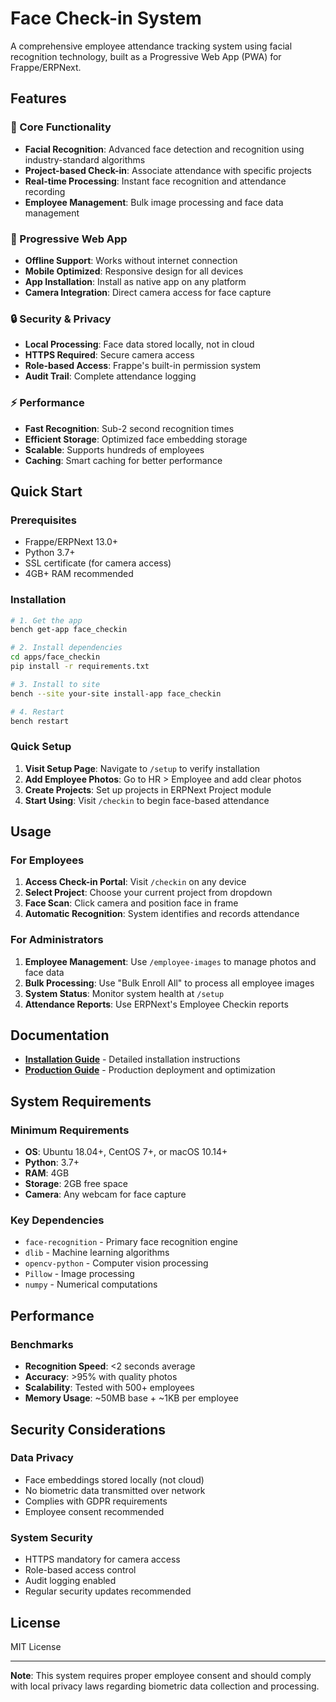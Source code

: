 # Face Check-in System

A comprehensive employee attendance tracking system using facial recognition technology, built as a Progressive Web App (PWA) for Frappe/ERPNext.

## Features

### 🎯 Core Functionality
- **Facial Recognition**: Advanced face detection and recognition using industry-standard algorithms
- **Project-based Check-in**: Associate attendance with specific projects
- **Real-time Processing**: Instant face recognition and attendance recording
- **Employee Management**: Bulk image processing and face data management

### 📱 Progressive Web App
- **Offline Support**: Works without internet connection
- **Mobile Optimized**: Responsive design for all devices
- **App Installation**: Install as native app on any platform
- **Camera Integration**: Direct camera access for face capture

### 🔒 Security & Privacy
- **Local Processing**: Face data stored locally, not in cloud
- **HTTPS Required**: Secure camera access
- **Role-based Access**: Frappe's built-in permission system
- **Audit Trail**: Complete attendance logging

### ⚡ Performance
- **Fast Recognition**: Sub-2 second recognition times
- **Efficient Storage**: Optimized face embedding storage
- **Scalable**: Supports hundreds of employees
- **Caching**: Smart caching for better performance

## Quick Start

### Prerequisites
- Frappe/ERPNext 13.0+
- Python 3.7+
- SSL certificate (for camera access)
- 4GB+ RAM recommended

### Installation
```bash
# 1. Get the app
bench get-app face_checkin

# 2. Install dependencies
cd apps/face_checkin
pip install -r requirements.txt

# 3. Install to site
bench --site your-site install-app face_checkin

# 4. Restart
bench restart
```

### Quick Setup
1. **Visit Setup Page**: Navigate to `/setup` to verify installation
2. **Add Employee Photos**: Go to HR > Employee and add clear photos
3. **Create Projects**: Set up projects in ERPNext Project module
4. **Start Using**: Visit `/checkin` to begin face-based attendance

## Usage

### For Employees
1. **Access Check-in Portal**: Visit `/checkin` on any device
2. **Select Project**: Choose your current project from dropdown
3. **Face Scan**: Click camera and position face in frame
4. **Automatic Recognition**: System identifies and records attendance

### For Administrators
1. **Employee Management**: Use `/employee-images` to manage photos and face data
2. **Bulk Processing**: Use "Bulk Enroll All" to process all employee images
3. **System Status**: Monitor system health at `/setup`
4. **Attendance Reports**: Use ERPNext's Employee Checkin reports

## Documentation

- **[Installation Guide](INSTALL.md)** - Detailed installation instructions
- **[Production Guide](PRODUCTION.md)** - Production deployment and optimization

## System Requirements

### Minimum Requirements
- **OS**: Ubuntu 18.04+, CentOS 7+, or macOS 10.14+
- **Python**: 3.7+
- **RAM**: 4GB
- **Storage**: 2GB free space
- **Camera**: Any webcam for face capture

### Key Dependencies
- `face-recognition` - Primary face recognition engine
- `dlib` - Machine learning algorithms
- `opencv-python` - Computer vision processing
- `Pillow` - Image processing
- `numpy` - Numerical computations

## Performance

### Benchmarks
- **Recognition Speed**: <2 seconds average
- **Accuracy**: >95% with quality photos
- **Scalability**: Tested with 500+ employees
- **Memory Usage**: ~50MB base + ~1KB per employee

## Security Considerations

### Data Privacy
- Face embeddings stored locally (not cloud)
- No biometric data transmitted over network
- Complies with GDPR requirements
- Employee consent recommended

### System Security
- HTTPS mandatory for camera access
- Role-based access control
- Audit logging enabled
- Regular security updates recommended

## License

MIT License

---

**Note**: This system requires proper employee consent and should comply with local privacy laws regarding biometric data collection and processing.
